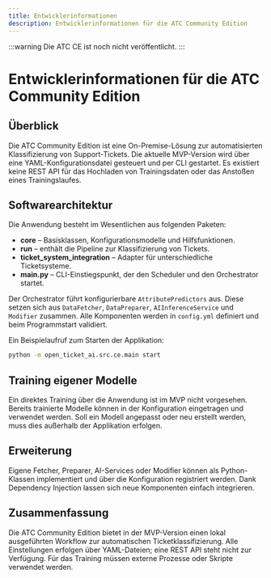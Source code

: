 ```yaml
---
title: Entwicklerinformationen
description: Entwicklerinformationen für die ATC Community Edition
---
```

:::warning
Die ATC CE ist noch nicht veröffentlicht.
:::

# Entwicklerinformationen für die ATC Community Edition

## Überblick

Die ATC Community Edition ist eine On-Premise-Lösung zur automatisierten
Klassifizierung von Support-Tickets. Die aktuelle MVP-Version wird über eine
YAML-Konfigurationsdatei gesteuert und per CLI gestartet. Es existiert keine
REST API für das Hochladen von Trainingsdaten oder das Anstoßen eines
Trainingslaufes.

## Softwarearchitektur

Die Anwendung besteht im Wesentlichen aus folgenden Paketen:

- **core** – Basisklassen, Konfigurationsmodelle und Hilfsfunktionen.
- **run** – enthält die Pipeline zur Klassifizierung von Tickets.
- **ticket_system_integration** – Adapter für unterschiedliche Ticketsysteme.
- **main.py** – CLI-Einstiegspunkt, der den Scheduler und den Orchestrator startet.

Der Orchestrator führt konfigurierbare `AttributePredictors` aus. Diese setzen
sich aus `DataFetcher`, `DataPreparer`, `AIInferenceService` und `Modifier`
zusammen. Alle Komponenten werden in `config.yml` definiert und beim
Programmstart validiert.

Ein Beispielaufruf zum Starten der Applikation:

```bash
python -m open_ticket_ai.src.ce.main start
```

## Training eigener Modelle

Ein direktes Training über die Anwendung ist im MVP nicht vorgesehen.
Bereits trainierte Modelle können in der Konfiguration eingetragen und
verwendet werden. Soll ein Modell angepasst oder neu erstellt werden,
muss dies außerhalb der Applikation erfolgen.

## Erweiterung

Eigene Fetcher, Preparer, AI-Services oder Modifier können als Python-Klassen
implementiert und über die Konfiguration registriert werden. Dank Dependency
Injection lassen sich neue Komponenten einfach integrieren.

## Zusammenfassung

Die ATC Community Edition bietet in der MVP-Version einen lokal ausgeführten
Workflow zur automatischen Ticketklassifizierung. Alle Einstellungen erfolgen
über YAML-Dateien; eine REST API steht nicht zur Verfügung. Für das Training
müssen externe Prozesse oder Skripte verwendet werden.
